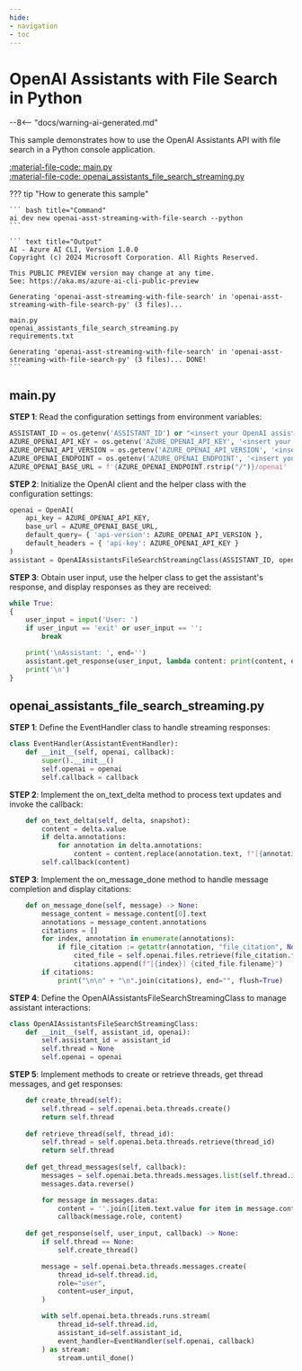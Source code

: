 ```yaml
---
hide:
- navigation
- toc
---
```

# OpenAI Assistants with File Search in Python

--8<-- "docs/warning-ai-generated.md"

This sample demonstrates how to use the OpenAI Assistants API with file search in a Python console application.

[:material-file-code: main.py](./samples/openai-asst-streaming-with-file-search-py/main.py)  
[:material-file-code: openai_assistants_file_search_streaming.py](./samples/openai-asst-streaming-with-file-search-py/openai_assistants_file_search_streaming.py)  

??? tip "How to generate this sample"

    ``` bash title="Command"
    ai dev new openai-asst-streaming-with-file-search --python
    ```

    ``` text title="Output"
    AI - Azure AI CLI, Version 1.0.0
    Copyright (c) 2024 Microsoft Corporation. All Rights Reserved.

    This PUBLIC PREVIEW version may change at any time.
    See: https://aka.ms/azure-ai-cli-public-preview

    Generating 'openai-asst-streaming-with-file-search' in 'openai-asst-streaming-with-file-search-py' (3 files)...

    main.py
    openai_assistants_file_search_streaming.py
    requirements.txt

    Generating 'openai-asst-streaming-with-file-search' in 'openai-asst-streaming-with-file-search-py' (3 files)... DONE!
    ```

## main.py

**STEP 1**: Read the configuration settings from environment variables:

``` python title="main.py"
ASSISTANT_ID = os.getenv('ASSISTANT_ID') or "<insert your OpenAI assistant ID here>"
AZURE_OPENAI_API_KEY = os.getenv('AZURE_OPENAI_API_KEY', '<insert your Azure OpenAI API key here>')
AZURE_OPENAI_API_VERSION = os.getenv('AZURE_OPENAI_API_VERSION', '<insert your Azure OpenAI API version here>')
AZURE_OPENAI_ENDPOINT = os.getenv('AZURE_OPENAI_ENDPOINT', '<insert your Azure OpenAI endpoint here>')
AZURE_OPENAI_BASE_URL = f'{AZURE_OPENAI_ENDPOINT.rstrip("/")}/openai'
```

**STEP 2**: Initialize the OpenAI client and the helper class with the configuration settings:

``` python title="main.py"
openai = OpenAI(
    api_key = AZURE_OPENAI_API_KEY,
    base_url = AZURE_OPENAI_BASE_URL,
    default_query= { 'api-version': AZURE_OPENAI_API_VERSION },
    default_headers = { 'api-key': AZURE_OPENAI_API_KEY }
)
assistant = OpenAIAssistantsFileSearchStreamingClass(ASSISTANT_ID, openai)
```

**STEP 3**: Obtain user input, use the helper class to get the assistant's response, and display responses as they are received:

``` python title="main.py"
while True:
{
    user_input = input('User: ')
    if user_input == 'exit' or user_input == '':
        break

    print('\nAssistant: ', end='')
    assistant.get_response(user_input, lambda content: print(content, end=''))
    print('\n')
}
```

## openai_assistants_file_search_streaming.py

**STEP 1**: Define the EventHandler class to handle streaming responses:

``` python title="openai_assistants_file_search_streaming.py"
class EventHandler(AssistantEventHandler):
    def __init__(self, openai, callback):
        super().__init__()
        self.openai = openai
        self.callback = callback
```

**STEP 2**: Implement the on_text_delta method to process text updates and invoke the callback:

``` python title="openai_assistants_file_search_streaming.py"
    def on_text_delta(self, delta, snapshot):
        content = delta.value
        if delta.annotations:
            for annotation in delta.annotations:
                content = content.replace(annotation.text, f"[{annotation.index}]")
        self.callback(content)
```

**STEP 3**: Implement the on_message_done method to handle message completion and display citations:

``` python title="openai_assistants_file_search_streaming.py"
    def on_message_done(self, message) -> None:
        message_content = message.content[0].text
        annotations = message_content.annotations
        citations = []
        for index, annotation in enumerate(annotations):
            if file_citation := getattr(annotation, "file_citation", None):
                cited_file = self.openai.files.retrieve(file_citation.file_id)
                citations.append(f"[{index}] {cited_file.filename}")
        if citations:
            print("\n\n" + "\n".join(citations), end="", flush=True)
```

**STEP 4**: Define the OpenAIAssistantsFileSearchStreamingClass to manage assistant interactions:

``` python title="openai_assistants_file_search_streaming.py"
class OpenAIAssistantsFileSearchStreamingClass:
    def __init__(self, assistant_id, openai):
        self.assistant_id = assistant_id
        self.thread = None
        self.openai = openai
```

**STEP 5**: Implement methods to create or retrieve threads, get thread messages, and get responses:

``` python title="openai_assistants_file_search_streaming.py"
    def create_thread(self):
        self.thread = self.openai.beta.threads.create()
        return self.thread
    
    def retrieve_thread(self, thread_id):
        self.thread = self.openai.beta.threads.retrieve(thread_id)
        return self.thread
    
    def get_thread_messages(self, callback):
        messages = self.openai.beta.threads.messages.list(self.thread.id)
        messages.data.reverse()

        for message in messages.data:
            content = ''.join([item.text.value for item in message.content]) + '\n\n'
            callback(message.role, content)
    
    def get_response(self, user_input, callback) -> None:
        if self.thread == None:
            self.create_thread()

        message = self.openai.beta.threads.messages.create(
            thread_id=self.thread.id,
            role="user",
            content=user_input,
        )

        with self.openai.beta.threads.runs.stream(
            thread_id=self.thread.id,
            assistant_id=self.assistant_id,
            event_handler=EventHandler(self.openai, callback)
        ) as stream:
            stream.until_done()
```